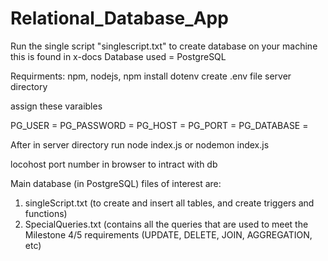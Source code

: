 ﻿# Relational_Database_App

Run the single script "singlescript.txt" to create database on your machine this is found in x-docs
Database used = PostgreSQL

Requirments: npm, nodejs,
npm install dotenv
create .env file server directory

assign these varaibles

PG_USER = 
PG_PASSWORD = 
PG_HOST = 
PG_PORT = 
PG_DATABASE = 

After in server directory run node index.js or nodemon index.js

locohost port number in browser to intract with db

Main database (in PostgreSQL) files of interest are:
 1) singleScript.txt (to create and insert all tables, and create triggers and functions)
 2) SpecialQueries.txt (contains all the queries that are used to meet the Milestone 4/5 requirements (UPDATE, DELETE, JOIN, AGGREGATION, etc)

